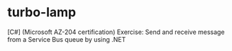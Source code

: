 # turbo-lamp
[C#] (Microsoft AZ-204 certification) Exercise: Send and receive message from a Service Bus queue by using .NET
